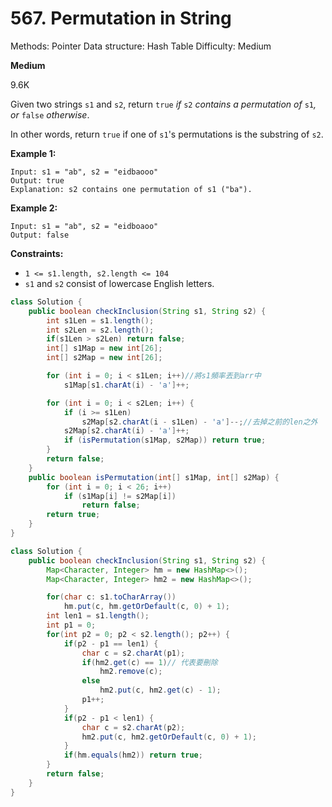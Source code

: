 # 567. Permutation in String

Methods: Pointer
Data structure: Hash Table
Difficulty: Medium

**Medium**

9.6K

Given two strings `s1` and `s2`, return `true` *if* `s2` *contains a permutation of* `s1`*, or* `false` *otherwise*.

In other words, return `true` if one of `s1`'s permutations is the substring of `s2`.

**Example 1:**

```
Input: s1 = "ab", s2 = "eidbaooo"
Output: true
Explanation: s2 contains one permutation of s1 ("ba").

```

**Example 2:**

```
Input: s1 = "ab", s2 = "eidboaoo"
Output: false

```

**Constraints:**

- `1 <= s1.length, s2.length <= 104`
- `s1` and `s2` consist of lowercase English letters.

```java
class Solution {
    public boolean checkInclusion(String s1, String s2) {
        int s1Len = s1.length();
        int s2Len = s2.length();
        if(s1Len > s2Len) return false;
        int[] s1Map = new int[26]; 
        int[] s2Map = new int[26];

        for (int i = 0; i < s1Len; i++)//將s1頻率丟到arr中
            s1Map[s1.charAt(i) - 'a']++;

        for (int i = 0; i < s2Len; i++) {
            if (i >= s1Len)
                s2Map[s2.charAt(i - s1Len) - 'a']--;//去掉之前的len之外
            s2Map[s2.charAt(i) - 'a']++;
            if (isPermutation(s1Map, s2Map)) return true;
        }
        return false;
    }
    public boolean isPermutation(int[] s1Map, int[] s2Map) {
        for (int i = 0; i < 26; i++)
            if (s1Map[i] != s2Map[i])
                return false;
        return true;
    }
}
```

```java
class Solution {
    public boolean checkInclusion(String s1, String s2) {
        Map<Character, Integer> hm = new HashMap<>();
        Map<Character, Integer> hm2 = new HashMap<>();

        for(char c: s1.toCharArray()) 
            hm.put(c, hm.getOrDefault(c, 0) + 1);
        int len1 = s1.length();
        int p1 = 0;
        for(int p2 = 0; p2 < s2.length(); p2++) {
            if(p2 - p1 == len1) {
                char c = s2.charAt(p1);
                if(hm2.get(c) == 1)// 代表要刪除
                    hm2.remove(c);
                else
                    hm2.put(c, hm2.get(c) - 1);
                p1++;
            }
            if(p2 - p1 < len1) {
                char c = s2.charAt(p2);
                hm2.put(c, hm2.getOrDefault(c, 0) + 1);
            } 
            if(hm.equals(hm2)) return true;
        } 
        return false;
    }
}
```